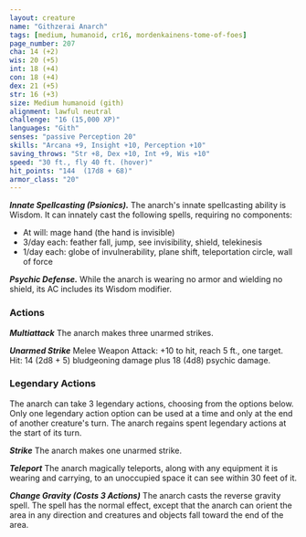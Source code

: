 ```yaml
---
layout: creature
name: "Githzerai Anarch"
tags: [medium, humanoid, cr16, mordenkainens-tome-of-foes]
page_number: 207
cha: 14 (+2)
wis: 20 (+5)
int: 18 (+4)
con: 18 (+4)
dex: 21 (+5)
str: 16 (+3)
size: Medium humanoid (gith)
alignment: lawful neutral
challenge: "16 (15,000 XP)"
languages: "Gith"
senses: "passive Perception 20"
skills: "Arcana +9, Insight +10, Perception +10"
saving_throws: "Str +8, Dex +10, Int +9, Wis +10"
speed: "30 ft., fly 40 ft. (hover)"
hit_points: "144  (17d8 + 68)"
armor_class: "20"
---
```


***Innate Spellcasting (Psionics).*** The anarch's innate spellcasting ability is Wisdom. It can innately cast the following spells, requiring no components:
* At will: mage hand (the hand is invisible)
* 3/day each: feather fall, jump, see invisibility, shield, telekinesis
* 1/day each: globe of invulnerability, plane shift, teleportation circle, wall of force

***Psychic Defense.*** While the anarch is wearing no armor and wielding no shield, its AC includes its Wisdom modifier.

### Actions

***Multiattack*** The anarch makes three unarmed strikes.

***Unarmed Strike*** Melee Weapon Attack: +10 to hit, reach 5 ft., one target. Hit: 14 (2d8 + 5) bludgeoning damage plus 18 (4d8) psychic damage.

### Legendary Actions

The anarch can take 3 legendary actions, choosing from the options below. Only one legendary action option can be used at a time and only at the end of another creature's turn. The anarch regains spent legendary actions at the start of its turn.

***Strike*** The anarch makes one unarmed strike.

***Teleport*** The anarch magically teleports, along with any equipment it is wearing and carrying, to an unoccupied space it can see within 30 feet of it.

***Change Gravity (Costs 3 Actions)*** The anarch casts the reverse gravity spell. The spell has the normal effect, except that the anarch can orient the area in any direction and creatures and objects fall toward the end of the area.
